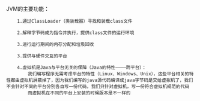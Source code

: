 JVM的主要功能：

		1.通过ClassLoader（类装载器）寻找和装载class文件

		2.解释字节码成为指令并执行，提供class文件的运行环境

		3.进行运行期间的内存分配和垃圾回收

		3.提供与硬件交互的平台

		4.虚拟机是Java与平台无关的保障（Java的特性————跨平台）：
			我们编写程序无需考虑平台的特性（Linux、Windows、Unix），这些平台相关的特性都由虚拟机屏蔽掉了，因为我们编写的java源代码编译成java字节码是交给虚拟机了，我们不会针对不同的平台分别各自写一份代码，我们只针对虚拟机，写一份符合虚拟机规范的代码
			而虚拟机在不同的平台上安装的时候版本是不一样的